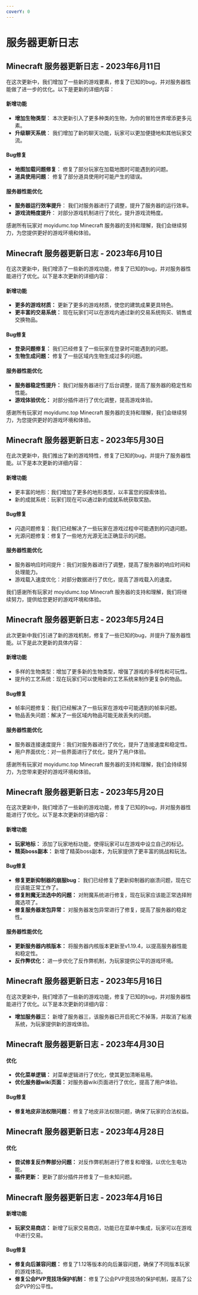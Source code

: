 ```yaml
---
coverY: 0
---
```


# 服务器更新日志

## Minecraft 服务器更新日志 - 2023年6月11日

在这次更新中，我们增加了一些新的游戏要素，修复了已知的bug，并对服务器性能做了进一步的优化。以下是更新的详细内容：

#### 新增功能

* **增加生物类型**： 本次更新引入了更多种类的生物，为你的冒险世界增添更多元素。
* **升级聊天系统**： 我们增加了新的聊天功能，玩家可以更加便捷地和其他玩家交流。

#### Bug修复

* **地图加载问题修复**： 修复了部分玩家在加载地图时可能遇到的问题。
* **道具使用问题**： 修复了部分道具使用时可能产生的错误。

#### 服务器性能优化

* **服务器运行效率提升**： 我们对服务器进行了调整，提升了服务器的运行效率。
* **游戏流畅度提升**： 对部分游戏机制进行了优化，提升游戏流畅度。

感谢所有玩家对 moyidumc.top Minecraft 服务器的支持和理解，我们会继续努力，为您提供更好的游戏环境和体验。

## Minecraft 服务器更新日志 - 2023年6月10日

在这次更新中，我们增添了一些新的游戏功能，修复了已知的bug，并对服务器性能进行了优化。以下是本次更新的详细内容：

#### 新增功能

* **更多的游戏材质：** 更新了更多的游戏材质，使您的建筑成果更具特色。
* **更丰富的交易系统：** 现在玩家们可以在游戏内通过新的交易系统购买、销售或交换物品。

#### Bug修复

* **登录问题修复：** 我们已经修复了一些玩家在登录时可能遇到的问题。
* **生物生成问题：** 修复了一些区域内生物生成过多的问题。

#### 服务器性能优化

* **服务器稳定性提升：** 我们对服务器进行了后台调整，提高了服务器的稳定性和性能。
* **游戏体验优化：** 对部分插件进行了优化调整，提高游戏体验。

感谢所有玩家对 moyidumc.top Minecraft 服务器的支持和理解，我们会继续努力，为您提供更好的游戏环境和体验。

## Minecraft 服务器更新日志 - 2023年5月30日&#x20;

在此次更新中，我们推出了新的游戏特性，修复了已知的bug，并提升了服务器性能。以下是本次更新的详细内容：

#### 新增功能

* 更丰富的地形：我们增加了更多的地形类型，以丰富您的探索体验。
* 新的成就系统：玩家们现在可以通过新的成就系统获取奖励。

#### Bug修复

* 闪退问题修复：我们已经解决了一些玩家在游戏过程中可能遇到的闪退问题。
* 光源问题修复：修复了一些地方光源无法正确显示的问题。

#### 服务器性能优化

* 服务器响应时间提升：我们对服务器进行了调整，提高了服务器的响应时间和处理能力。
* 游戏载入速度优化：对部分数据进行了优化，提高了游戏载入的速度。

我们感谢所有玩家对 moyidumc.top Minecraft 服务器的支持和理解，我们将继续努力，提供给您更好的游戏环境和体验。

## Minecraft 服务器更新日志 - 2023年5月24日&#x20;

此次更新中我们引进了新的游戏机制，修复了一些已知的bug，并提升了服务器性能。以下是此次更新的具体内容：

#### 新增功能

* 多样的生物类型：增加了更多新的生物类型，增强了游戏的多样性和可玩性。
* 提升的工艺系统：现在玩家们可以使用新的工艺系统来制作更复杂的物品。

#### Bug修复

* 帧率问题修复：我们已经解决了一些玩家在游戏中可能遇到的帧率问题。
* 物品丢失问题：解决了一些区域内物品可能无故丢失的问题。

#### 服务器性能优化

* 服务器连接速度提升：我们对服务器进行了优化，提升了连接速度和稳定性。
* 用户界面优化：对一些界面进行了优化，提升了用户体验。

感谢所有玩家对 moyidumc.top Minecraft 服务器的支持和理解，我们会持续努力，为您带来更好的游戏环境和体验。

## Minecraft 服务器更新日志 - 2023年5月20日

在这次更新中，我们增添了一些新的游戏功能，修复了已知的bug，并对服务器性能进行了优化。以下是本次更新的详细内容：

#### 新增功能

* **玩家地标：** 添加了玩家地标功能，使得玩家可以在游戏中设立自己的标记。
* **精英boss副本：** 新增了精英boss副本，为玩家提供了更丰富的挑战和玩法。

#### Bug修复

* **修复更新抑制器的崩服bug：** 我们已经修复了更新抑制器的崩溃问题，现在它应该能正常工作了。
* **修复附魔无法选中的问题：** 对附魔系统进行修复，现在玩家应该能正常选择附魔选项了。
* **修复服务器发包异常：** 对服务器发包异常进行了修复，提高了服务器的稳定性。

#### 服务器性能优化

* **更新服务器内核版本：** 将服务器内核版本更新至v1.19.4，以提高服务器性能和稳定性。
* **反作弊优化：** 进一步优化了反作弊机制，为玩家提供公平的游戏环境。

## Minecraft 服务器更新日志 - 2023年5月16日

在这次更新中，我们增添了一些新的游戏功能，修复了已知的bug，并对服务器性能进行了优化。以下是本次更新的详细内容：

* **增加服务器三：** 新增了服务器三，该服务器已开启死亡不掉落，并取消了粘液系统，为玩家提供新的游戏体验。

## Minecraft 服务器更新日志 - 2023年4月30日

#### 优化

* **优化菜单逻辑：** 对菜单逻辑进行了优化，使其更加清晰易用。
* **优化服务器wiki页面：** 对服务器wiki页面进行了优化，提高了用户体验。

#### Bug修复

* **修复地皮非法权限问题：** 修复了地皮非法权限问题，确保了玩家的合法权益。

## Minecraft 服务器更新日志 - 2023年4月28日

#### 优化

* **尝试修复反作弊部分问题：** 对反作弊机制进行了修复和增强，以优化生电功能。
* **插件更新：** 更新了部分插件并修复了一些未知问题。

## Minecraft 服务器更新日志 - 2023年4月16日

#### 新增功能

* **玩家交易商店：** 新增了玩家交易商店，功能已在菜单中集成，玩家可以在游戏中进行交易。

#### Bug修复

* **修复向后兼容问题：** 修复了1.12等版本的向后兼容问题，确保了不同版本玩家的游戏体验。
* **修复公会PVP竞技场保护机制：** 修复了公会PVP竞技场的保护机制，提高了公会PVP的公平性。
